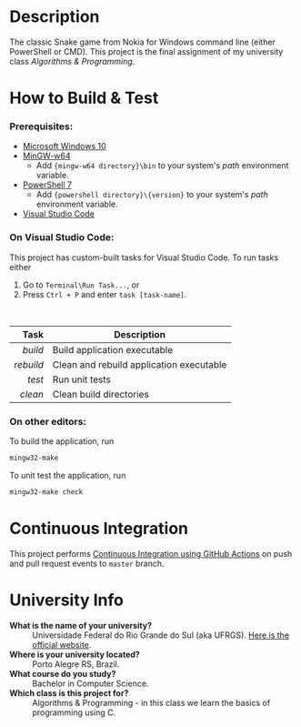 # Description
The classic Snake game from Nokia for Windows command line (either PowerShell or CMD). This project is the final assignment of my university class _Algorithms & Programming_.

# How to Build & Test
### **Prerequisites:**
- [Microsoft Windows 10](https://www.microsoft.com/windows)
- [MinGW-w64](https://sourceforge.net/projects/mingw-w64)
  - Add `{mingw-w64 directory}\bin` to your system's _path_ environment variable.
- [PowerShell 7](https://github.com/PowerShell/powershell/releases)
  - Add `{powershell directory}\{version}` to your system's _path_ environment variable.
- [Visual Studio Code](https://code.visualstudio.com)

### **On Visual Studio Code:**
This project has custom-built tasks for Visual Studio Code. To run tasks either

1. Go to `Terminal\Run Task...`, or
2. Press `Ctrl + P` and enter `task [task-name]`.

<br>

| Task      | Description                              |
|----------:|------------------------------------------|
| _build_   | Build application executable             |
| _rebuild_ | Clean and rebuild application executable |
| _test_    | Run unit tests                           |
| _clean_   | Clean build directories                  |

### **On other editors:**

To build the application, run
```powershell
mingw32-make
```

To unit test the application, run
```powershell
mingw32-make check
```

# Continuous Integration
This project performs [Continuous Integration using GitHub Actions](https://github.com/RenanKummer/snake-cli/actions?query=workflow%3A%22Continuous+Integration%22) on push and pull request events to `master` branch.

# University Info
<dl>
  <dt><strong>What is the name of your university?</strong></dt>
  <dd>Universidade Federal do Rio Grande do Sul (aka UFRGS). <a href="http://www.ufrgs.br">Here is the official website</a>.</dd>
  <dt><strong>Where is your university located?</strong></dt>
  <dd>Porto Alegre RS, Brazil.</dd>
  <dt><strong>What course do you study?</strong></dt>
  <dd>Bachelor in Computer Science.</dd>
  <dt><strong>Which class is this project for?</strong></dt>
  <dd>Algorithms & Programming - in this class we learn the basics of programming using C.</dd>
</dl>

